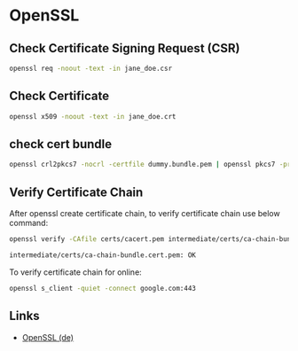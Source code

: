 OpenSSL
=======

Check Certificate Signing Request (CSR)
---------------------------------------

```bash
openssl req -noout -text -in jane_doe.csr
```

Check Certificate
-----------------

```bash
openssl x509 -noout -text -in jane_doe.crt
```

check cert bundle
-----------------

```bash
openssl crl2pkcs7 -nocrl -certfile dummy.bundle.pem | openssl pkcs7 -print_certs -text -noout
```

Verify Certificate Chain
------------------------

After openssl create certificate chain, to verify certificate chain use below command:

```bash
openssl verify -CAfile certs/cacert.pem intermediate/certs/ca-chain-bundle.cert.pem

intermediate/certs/ca-chain-bundle.cert.pem: OK
```

To verify certificate chain for online:

```bash
openssl s_client -quiet -connect google.com:443
```

Links
-----
* [OpenSSL (de)](https://wiki.magenbrot.net/linux/kryptographie/ssl/openssl-zertifikate)